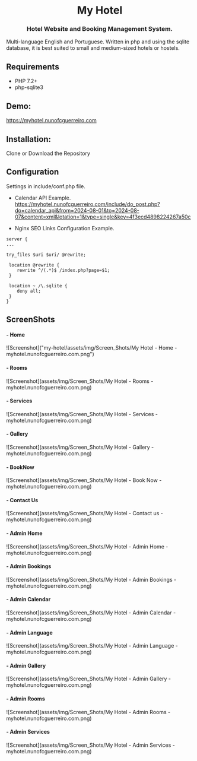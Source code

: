 <h1 align="center">
My Hotel
</h1>

<h3 align="center">
Hotel Website and Booking Management System.
</h3>

Multi-language English and Portuguese. Written in php and using the sqlite database, it is best suited to small and medium-sized hotels or hostels.
 
 
 
## Requirements
 - PHP 7.2+
 - php-sqlite3
  

## Demo:
 https://myhotel.nunofcguerreiro.com


## Installation:
 Clone or Download the Repository
 
 
## Configuration
 Settings in include/conf.php file.


 - Calendar API Example.
 https://myhotel.nunofcguerreiro.com/include/do_post.php?do=calendar_api&from=2024-08-01&to=2024-08-07&content=xml&lotation=1&type=single&key=4f3ecd4898224267a50c

 - Nginx SEO Links Configuration Example.
```
server {
...

try_files $uri $uri/ @rewrite;

 location @rewrite {
    rewrite ^/(.*)$ /index.php?page=$1;
 }

 location ~ /\.sqlite {
    deny all;
 }
}

``` 

## ScreenShots

#### - Home
![Screenshot]("my-hotel/assets/img/Screen_Shots/My Hotel - Home - myhotel.nunofcguerreiro.com.png")
#### - Rooms
![Screenshot](assets/img/Screen_Shots/My Hotel - Rooms - myhotel.nunofcguerreiro.com.png)
#### - Services
![Screenshot](assets/img/Screen_Shots/My Hotel - Services - myhotel.nunofcguerreiro.com.png)
#### - Gallery
![Screenshot](assets/img/Screen_Shots/My Hotel - Gallery - myhotel.nunofcguerreiro.com.png)
#### - BookNow
![Screenshot](assets/img/Screen_Shots/My Hotel - Book Now - myhotel.nunofcguerreiro.com.png)
#### - Contact Us
![Screenshot](assets/img/Screen_Shots/My Hotel - Contact us - myhotel.nunofcguerreiro.com.png)
#### - Admin Home
![Screenshot](assets/img/Screen_Shots/My Hotel - Admin Home - myhotel.nunofcguerreiro.com.png)
#### - Admin Bookings
![Screenshot](assets/img/Screen_Shots/My Hotel - Admin Bookings - myhotel.nunofcguerreiro.com.png)
#### - Admin Calendar
![Screenshot](assets/img/Screen_Shots/My Hotel - Admin Calendar - myhotel.nunofcguerreiro.com.png)
#### - Admin Language
![Screenshot](assets/img/Screen_Shots/My Hotel - Admin Language - myhotel.nunofcguerreiro.com.png)
#### - Admin Gallery
![Screenshot](assets/img/Screen_Shots/My Hotel - Admin Gallery - myhotel.nunofcguerreiro.com.png)
#### - Admin Rooms
![Screenshot](assets/img/Screen_Shots/My Hotel - Admin Rooms - myhotel.nunofcguerreiro.com.png)
#### - Admin Services
![Screenshot](assets/img/Screen_Shots/My Hotel - Admin Services - myhotel.nunofcguerreiro.com.png)

